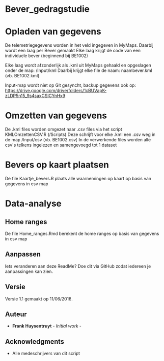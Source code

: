 # Bever_gedragstudie

# Opladen van gegevens

De telemetriegegevens worden in het veld ingegeven in MyMaps.
Daarbij wordt een laag per Bever gemaakt
Elke laag krijgt de code van een individuele bever (beginnend bij BE1002)

Elke laag wordt afzonderlijk als .kml uit MyMaps gehaald en opgeslagen onder de map:
/Input/kml
Daarbij krijgt elke file de naam: naambever.kml (vb. BE1002.kml)

Input-map wordt niet op Git gesyncht, backup gegevens ook op:
https://drive.google.com/drive/folders/1cBUVapK-zLDP5n15_9s4saxCSICYnHx9

# Omzetten van gegevens

De .kml files worden omgezet naar .csv files via het script
KMLOmzettenCSV.R (/Scripts)
Deze schrijft voor elke .kml een .csv weg in de map
/Input/csv (vb. BE1002.csv)
In de verwerkende files worden alle csv's telkens ingelezen en samengevoegd tot 1 dataset

# Bevers op kaart plaatsen

De file Kaartje_bevers.R plaats alle waarnemingen op kaart op basis van gegevens in csv map

# Data-analyse

## Home ranges

De file Home_ranges.Rmd berekent de home ranges op basis van gegevens in csv map

## Aanpassen

Iets veranderen aan deze ReadMe? Doe dit via GitHub zodat iedereen je aanpassingen kan zien.

## Versie

Versie 1.1 gemaakt op 11/06/2018.

## Auteur

* **Frank Huysentruyt** - *Initial work* - 

## Acknowledgments

* Alle medeschrijvers van dit script
